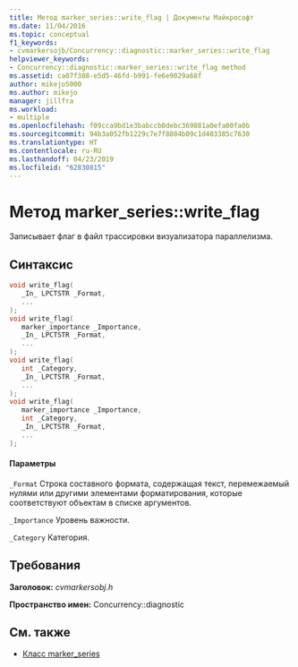 ```yaml
---
title: Метод marker_series::write_flag | Документы Майкрософт
ms.date: 11/04/2016
ms.topic: conceptual
f1_keywords:
- cvmarkersojb/Concurrency::diagnostic::marker_series::write_flag
helpviewer_keywords:
- Concurrency::diagnostic::marker_series::write_flag method
ms.assetid: ca07f388-e5d5-46fd-b991-fe6e9029a68f
author: mikejo5000
ms.author: mikejo
manager: jillfra
ms.workload:
- multiple
ms.openlocfilehash: f09cca9bd1e3babccb0debc369881a0efa00fa0b
ms.sourcegitcommit: 94b3a052fb1229c7e7f8804b09c1d403385c7630
ms.translationtype: HT
ms.contentlocale: ru-RU
ms.lasthandoff: 04/23/2019
ms.locfileid: "62830815"
---
```

# <a name="markerserieswriteflag-method"></a>Метод marker_series::write_flag
Записывает флаг в файл трассировки визуализатора параллелизма.

## <a name="syntax"></a>Синтаксис

```cpp
void write_flag(
   _In_ LPCTSTR _Format,
   ...
);
void write_flag(
   marker_importance _Importance,
   _In_ LPCTSTR _Format,
   ...
);
void write_flag(
   int _Category,
   _In_ LPCTSTR _Format,
   ...
);
void write_flag(
   marker_importance _Importance,
   int _Category,
   _In_ LPCTSTR _Format,
   ...
);
```

#### <a name="parameters"></a>Параметры
 `_Format` Строка составного формата, содержащая текст, перемежаемый нулями или другими элементами форматирования, которые соответствуют объектам в списке аргументов.

 `_Importance` Уровень важности.

 `_Category` Категория.

## <a name="requirements"></a>Требования
 **Заголовок:** *cvmarkersobj.h*

 **Пространство имен:** Concurrency::diagnostic

## <a name="see-also"></a>См. также
- [Класс marker_series](../profiling/marker-series-class.md)